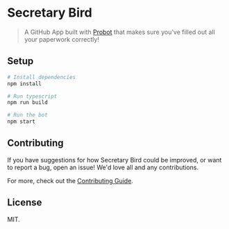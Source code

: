 # Secretary Bird

> A GitHub App built with [Probot](https://github.com/probot/probot) that
> makes sure you've filled out all your paperwork correctly!

## Setup

```sh
# Install dependencies
npm install

# Run typescript
npm run build

# Run the bot
npm start
```

## Contributing

If you have suggestions for how Secretary Bird could be improved, or want to
report a bug, open an issue! We'd love all and any contributions.

For more, check out the [Contributing Guide](CONTRIBUTING.md).

## License

MIT.
